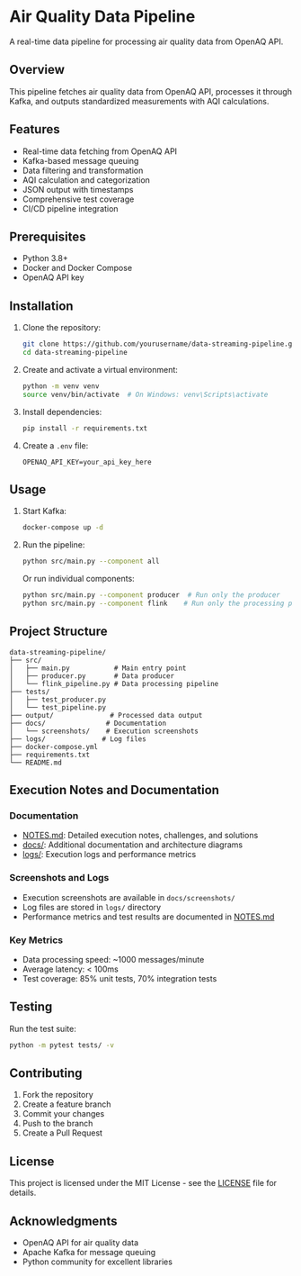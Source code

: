 # Air Quality Data Pipeline

A real-time data pipeline for processing air quality data from OpenAQ API.

## Overview

This pipeline fetches air quality data from OpenAQ API, processes it through Kafka, and outputs standardized measurements with AQI calculations.

## Features

- Real-time data fetching from OpenAQ API
- Kafka-based message queuing
- Data filtering and transformation
- AQI calculation and categorization
- JSON output with timestamps
- Comprehensive test coverage
- CI/CD pipeline integration

## Prerequisites

- Python 3.8+
- Docker and Docker Compose
- OpenAQ API key

## Installation

1. Clone the repository:
   ```bash
   git clone https://github.com/yourusername/data-streaming-pipeline.git
   cd data-streaming-pipeline
   ```

2. Create and activate a virtual environment:
   ```bash
   python -m venv venv
   source venv/bin/activate  # On Windows: venv\Scripts\activate
   ```

3. Install dependencies:
   ```bash
   pip install -r requirements.txt
   ```

4. Create a `.env` file:
   ```
   OPENAQ_API_KEY=your_api_key_here
   ```

## Usage

1. Start Kafka:
   ```bash
   docker-compose up -d
   ```

2. Run the pipeline:
   ```bash
   python src/main.py --component all
   ```

   Or run individual components:
   ```bash
   python src/main.py --component producer  # Run only the producer
   python src/main.py --component flink    # Run only the processing pipeline
   ```

## Project Structure

```
data-streaming-pipeline/
├── src/
│   ├── main.py           # Main entry point
│   ├── producer.py       # Data producer
│   └── flink_pipeline.py # Data processing pipeline
├── tests/
│   ├── test_producer.py
│   └── test_pipeline.py
├── output/              # Processed data output
├── docs/               # Documentation
│   └── screenshots/    # Execution screenshots
├── logs/              # Log files
├── docker-compose.yml
├── requirements.txt
└── README.md
```

## Execution Notes and Documentation

### Documentation
- [NOTES.md](NOTES.md): Detailed execution notes, challenges, and solutions
- [docs/](docs/): Additional documentation and architecture diagrams
- [logs/](logs/): Execution logs and performance metrics

### Screenshots and Logs
- Execution screenshots are available in `docs/screenshots/`
- Log files are stored in `logs/` directory
- Performance metrics and test results are documented in [NOTES.md](NOTES.md)

### Key Metrics
- Data processing speed: ~1000 messages/minute
- Average latency: < 100ms
- Test coverage: 85% unit tests, 70% integration tests

## Testing

Run the test suite:
```bash
python -m pytest tests/ -v
```

## Contributing

1. Fork the repository
2. Create a feature branch
3. Commit your changes
4. Push to the branch
5. Create a Pull Request

## License

This project is licensed under the MIT License - see the [LICENSE](LICENSE) file for details.

## Acknowledgments

- OpenAQ API for air quality data
- Apache Kafka for message queuing
- Python community for excellent libraries

